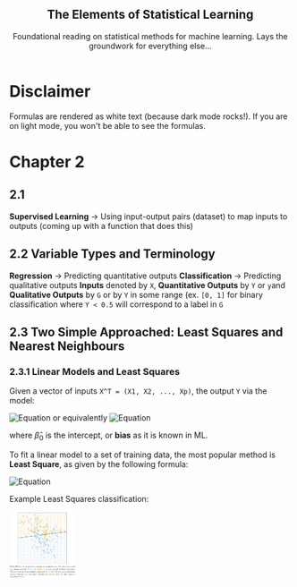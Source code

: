 <h2 align="center">The Elements of Statistical Learning</h2>
  <p align="center">
    Foundational reading on statistical methods for machine learning. Lays the groundwork for everything else...
    <br />
    <br />
 
 # Disclaimer
 Formulas are rendered as white text (because dark mode rocks!). If you are on light mode, you won't be able to see the formulas.
 
 # Chapter 2
 ## 2.1
 **Supervised Learning** -> Using input-output pairs (dataset) to map inputs to outputs (coming up with a function that does this)
 ## 2.2 Variable Types and Terminology
 **Regression** -> Predicting quantitative outputs
 **Classification** -> Predicting qualitative outputs
 **Inputs** denoted by `X`, **Quantitative Outputs** by 	`Y` or `y`and **Qualitative Outputs** by `G` or by `Y` in some range (ex. `[0, 1]` for binary classification where `Y < 0.5` will correspond to a label in `G`
 ## 2.3 Two Simple Approached: Least Squares and Nearest Neighbours
 ### 2.3.1 Linear Models and Least Squares
 Given a vector of inputs `X^T = (X1, X2, ..., Xp)`, the output `Y` via the model: 


![Equation](https://latex.codecogs.com/svg.image?%5Cbg%7Bwhite%7D%5Ccolor%7Bwhite%7D%5Chat%7BY%7D%20=%20%5Chat%7B%5Cbeta%7D_0%20&plus;%20%5Csum_%7Bj=1%7D%5E%7Bp%7D%20X_j%20%5Chat%7B%5Cbeta%7D_j)
or equivalently ![Equation](https://latex.codecogs.com/svg.image?%5Cbg%7Bwhite%7D%5Ccolor%7Bwhite%7D%5Chat%7BY%7D%20=%20X%5ET%5Chat%7B%5Cbeta%7D)

where $\hat{\beta}_0$ is the intercept, or **bias** as it is known in ML.

To fit a linear model to a set of training data, the most popular method is **Least Square**, as given by the following formula:

![Equation](https://latex.codecogs.com/svg.image?%5Cbg%7Bwhite%7D%5Ccolor%7Bwhite%7DRSS(%7B%5Cbeta%7D)%20=%20%5Csum_%7Bi=1%7D%5E%7BN%7D(y_i-x_i%5ET%7B%5Cbeta%7D)%5E2)

Example Least Squares classification:
 
 <a href="https://github.com/AbhiByte/ML-AI-Journal-Notes">
    <img src="Images/IMG_72CB35DE342F-1.jpeg" alt="Logo" width="120" height="120">
 </a>


